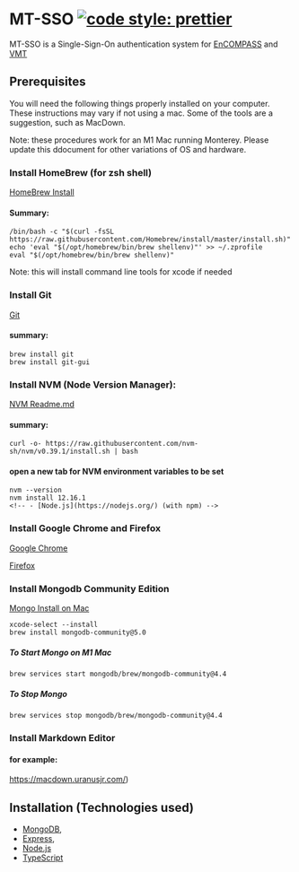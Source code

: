 # MT-SSO [![code style: prettier](https://img.shields.io/badge/code_style-prettier-ff69b4.svg?style=flat-square)](https://github.com/prettier/prettier)

MT-SSO is a Single-Sign-On authentication system for [EnCOMPASS](https://github.com/mathematicalthinking/encompass) and [VMT](https://github.com/mathematicalthinking/vmt)

## Prerequisites

You will need the following things properly installed on your computer.  These instructions may vary if not using a mac.  Some of the tools are a suggestion, such as MacDown.

Note: these procedures work for an M1 Mac running Monterey.  Please update this ddocument for other variations of OS and hardware.

### Install HomeBrew (for zsh shell)
  [HomeBrew Install](https://docs.brew.sh/Installation)
#### Summary:
    /bin/bash -c "$(curl -fsSL https://raw.githubusercontent.com/Homebrew/install/master/install.sh)"
    echo 'eval "$(/opt/homebrew/bin/brew shellenv)"' >> ~/.zprofile
    eval "$(/opt/homebrew/bin/brew shellenv)"
  Note: this will install command line tools for xcode if needed
  
### Install Git

[Git](https://git-scm.com/)
#### summary:
    brew install git
    brew install git-gui
    
### Install NVM (Node Version Manager):

[NVM Readme.md](https://github.com/nvm-sh/nvm)

#### summary:
    curl -o- https://raw.githubusercontent.com/nvm-sh/nvm/v0.39.1/install.sh | bash

#### open a new tab for NVM environment variables to be set
    nvm --version
    nvm install 12.16.1
    <!-- - [Node.js](https://nodejs.org/) (with npm) -->

### Install Google Chrome and Firefox
[Google Chrome](https://google.com/chrome/)

[Firefox](https://www.mozilla.org/en-US/firefox/new/)

### Install Mongodb Community Edition
  [Mongo Install on Mac](https://docs.mongodb.com/manual/tutorial/install-mongodb-on-os-x/)
  
    xcode-select --install
    brew install mongodb-community@5.0
    
##### To Start Mongo on M1 Mac
    brew services start mongodb/brew/mongodb-community@4.4

##### To Stop Mongo
    brew services stop mongodb/brew/mongodb-community@4.4

### Install Markdown Editor
#### for example:
  https://macdown.uranusjr.com/)


## Installation (Technologies used)
- [MongoDB](http://www.mongodb.org/),
- [Express](http://expressjs.com/),
- [Node.js](http://nodejs.org/)
- [TypeScript](https://www.typescriptlang.org/)

